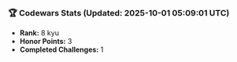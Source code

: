 ### 🏆 Codewars Stats (Updated: 2025-10-01 05:09:01 UTC)

- **Rank:** 8 kyu
- **Honor Points:** 3
- **Completed Challenges:** 1
